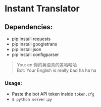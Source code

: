 # Instant Translator

## Dependencies:
  * pip install requests
  * pip install googletrans
  * pip install json
  * pip install configparser
  
> You: en:你的英语真的差哈哈哈\
> Bot: Your English is really bad ha ha ha 

### Usage:
 * Paste the bot API token inside `token.cfg`
 * ```$ python server.py```
